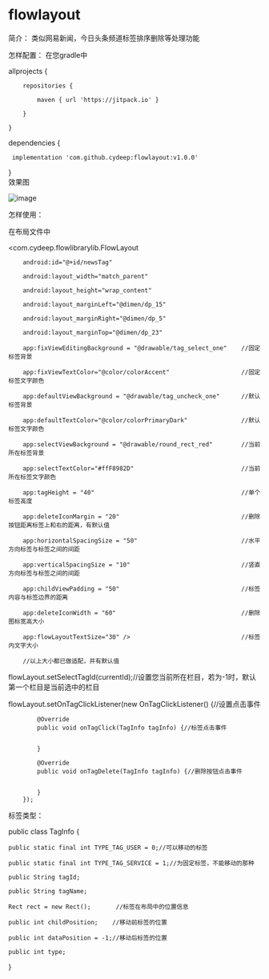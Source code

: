 # flowlayout
简介：
类似网易新闻，今日头条频道标签排序删除等处理功能  

怎样配置：
在您gradle中

allprojects {

        repositories {
        
            maven { url 'https://jitpack.io' }
        
        }
    
    }
    
dependencies {

     implementation 'com.github.cydeep:flowlayout:v1.0.0'   
     
}  
效果图

![image](https://github.com/cydeep/flowlayout/blob/master/app/src/main/res/drawable/impression.gif)


怎样使用：

在布局文件中

<com.cydeep.flowlibrarylib.FlowLayout

        android:id="@+id/newsTag"
        
        android:layout_width="match_parent"
        
        android:layout_height="wrap_content"
        
        android:layout_marginLeft="@dimen/dp_15"
        
        android:layout_marginRight="@dimen/dp_5"
        
        android:layout_marginTop="@dimen/dp_23"
        
        app:fixViewEditingBackground = "@drawable/tag_select_one"    //固定标签背景
        
        app:fixViewTextColor="@color/colorAccent"                    //固定标签文字颜色
        
        app:defaultViewBackground = "@drawable/tag_uncheck_one"      //默认标签背景
        
        app:defaultTextColor="@color/colorPrimaryDark"               //默认标签文字颜色
        
        app:selectViewBackground = "@drawable/round_rect_red"        //当前所在标签背景
        
        app:selectTextColor="#ffF8982D"                              //当前所在标签文字颜色
        
        app:tagHeight = "40"                                         //单个标签高度
        
        app:deleteIconMargin = "20"                                  //删除按钮距离标签上和右的距离，有默认值
        
        app:horizontalSpacingSize = "50"                             //水平方向标签与标签之间的间距
        
        app:verticalSpacingSize = "10"                               //竖直方向标签与标签之间的间距
        
        app:childViewPadding = "50"                                  //标签内容与标签边界的距离
        
        app:deleteIconWidth = "60"                                   //删除图标宽高大小
        
        app:flowLayoutTextSize="30" />                               //标签内文字大小
        
        //以上大小都已做适配，并有默认值

flowLayout.setSelectTagId(currentId);//设置您当前所在栏目，若为-1时，默认第一个栏目是当前选中的栏目

flowLayout.setOnTagClickListener(new OnTagClickListener() {//设置点击事件

            @Override
            public void onTagClick(TagInfo tagInfo) {//标签点击事件   
            

            }

            @Override
            public void onTagDelete(TagInfo tagInfo) {//删除按钮点击事件
            

            }
        });
        
 标签类型：
 
 public class TagInfo {
 
    public static final int TYPE_TAG_USER = 0;//可以移动的标签
    
    public static final int TYPE_TAG_SERVICE = 1;//为固定标签，不能移动的那种
    
    public String tagId;
    
    public String tagName;
    
    Rect rect = new Rect();       //标签在布局中的位置信息
    
    public int childPosition;    //移动前标签的位置
    
    public int dataPosition = -1;//移动后标签的位置
    
    public int type;
}
